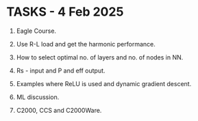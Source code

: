 # TASKS - 4 Feb 2025

1. Eagle Course.

2. Use R-L load and get the harmonic performance.

3. How to select optimal no. of layers and no. of nodes in NN.
4. Rs - input and P and eff output.

5. Examples where ReLU is used and dynamic gradient descent.
6. ML discussion.
7. C2000, CCS and C2000Ware.